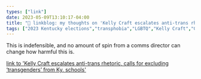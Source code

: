 ```yaml
---
types: ["link"]
date: 2023-05-09T13:10:17-04:00
title: "🔗 linkblog: my thoughts on 'Kelly Craft escalates anti-trans rhetoric, calls for excluding ‘transgenders’ from Ky. schools'"
tags: ["2023 Kentucky elections","transphobia","LGBTQ","Kelly Craft","GOP"]
---
```

This is indefensible, and no amount of spin from a comms director can change how harmful this is.  
 

[link to 'Kelly Craft escalates anti-trans rhetoric, calls for excluding ‘transgenders’ from Ky. schools'](https://www.lpm.org/news/2023-05-09/kelly-craft-escalates-anti-trans-rhetoric-calls-for-excluding-transgenders-from-ky-schools)
